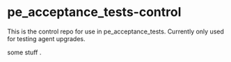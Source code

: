 # pe_acceptance_tests-control

This is the control repo for use in pe_acceptance_tests. Currently only used for testing agent upgrades.

some stuff . 

